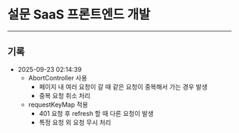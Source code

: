 # 설문 SaaS 프론트엔드 개발

<!--
## TODO

- 2025-08-17 04:44:48
  - [x] 설문 분석 페이지 구현
  - [x] 설문 휴지통 구현
  - [x] 설문 휴지통 복구
  - [x] 설문 응답 기능 재설계
- 2025-08-15 18:52:23
  - [x] 설문 미리보기 기능 수정
  - [x] 설문 응답 기능 구현
- 2025-08-07 00:27:00
  - [x] 설문 수정 API 수정 (status 추가)
  - [x] 설문 상세 조회 API 구현
  - [x] 설문 수정 API 테스트 코드 작성
  - [x] 설문 상세 조회 API 테스트 코드 작성
  - [x] 대시보드 설문 목록 조회 API 구현
  - [x] 대시보드 메타데이터 조회 API 구현
  - [x] 대시보드 설문 목록 조회 API 테스트 코드 작성
  - [x] 대시보드 메타데이터 조회 API 테스트 코드 작성 -->

---

## 기록

- 2025-09-23 02:14:39
  - AbortController 사용
    - 페이지 내 여러 요청이 갈 때 같은 요청이 중복해서 가는 경우 발생
    - 중복 요청 취소 처리
  - requestKeyMap 적용
    - 401 요청 후 refresh 할 때 다른 요청이 발생
    - 특정 요청 외 요청 무시 처리
